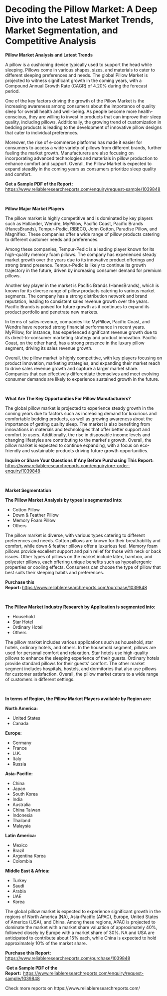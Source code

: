 <p><h1>Decoding the Pillow Market: A Deep Dive into the Latest Market Trends, Market Segmentation, and Competitive Analysis</h1></p><p><strong>Pillow Market Analysis and Latest Trends</strong></p>
<p><p>A pillow is a cushioning device typically used to support the head while sleeping. Pillows come in various shapes, sizes, and materials to cater to different sleeping preferences and needs. The global Pillow Market is projected to witness significant growth in the coming years, with a Compound Annual Growth Rate (CAGR) of 4.20% during the forecast period. </p><p>One of the key factors driving the growth of the Pillow Market is the increasing awareness among consumers about the importance of quality sleep for overall health and well-being. As people become more health-conscious, they are willing to invest in products that can improve their sleep quality, including pillows. Additionally, the growing trend of customization in bedding products is leading to the development of innovative pillow designs that cater to individual preferences.</p><p>Moreover, the rise of e-commerce platforms has made it easier for consumers to access a wide variety of pillows from different brands, further fueling the market growth. Manufacturers are also focusing on incorporating advanced technologies and materials in pillow production to enhance comfort and support. Overall, the Pillow Market is expected to expand steadily in the coming years as consumers prioritize sleep quality and comfort.</p></p>
<p><strong>Get a Sample PDF of the Report:&nbsp;</strong> <a href="https://www.reliableresearchreports.com/enquiry/request-sample/1039848">https://www.reliableresearchreports.com/enquiry/request-sample/1039848</a></p>
<p>&nbsp;</p>
<p><strong>Pillow Major Market Players</strong></p>
<p><p>The pillow market is highly competitive and is dominated by key players such as Hollander, Wendre, MyPillow, Pacific Coast, Pacific Brands (HanesBrands), Tempur-Pedic, RIBECO, John Cotton, Paradise Pillow, and Magniflex. These companies offer a wide range of pillow products catering to different customer needs and preferences.</p><p>Among these companies, Tempur-Pedic is a leading player known for its high-quality memory foam pillows. The company has experienced steady market growth over the years due to its innovative product offerings and strong brand presence. Tempur-Pedic is likely to continue its growth trajectory in the future, driven by increasing consumer demand for premium pillows.</p><p>Another key player in the market is Pacific Brands (HanesBrands), which is known for its diverse range of pillow products catering to various market segments. The company has a strong distribution network and brand reputation, leading to consistent sales revenue growth over the years. Pacific Brands is poised for future growth as it continues to expand its product portfolio and penetrate new markets.</p><p>In terms of sales revenue, companies like MyPillow, Pacific Coast, and Wendre have reported strong financial performance in recent years. MyPillow, for instance, has experienced significant revenue growth due to its direct-to-consumer marketing strategy and product innovation. Pacific Coast, on the other hand, has a strong presence in the luxury pillow segment, driving its sales revenue growth.</p><p>Overall, the pillow market is highly competitive, with key players focusing on product innovation, marketing strategies, and expanding their market reach to drive sales revenue growth and capture a larger market share. Companies that can effectively differentiate themselves and meet evolving consumer demands are likely to experience sustained growth in the future.</p></p>
<p>&nbsp;</p>
<p><strong>What Are The Key Opportunities For Pillow Manufacturers?</strong></p>
<p><p>The global pillow market is projected to experience steady growth in the coming years due to factors such as increasing demand for luxurious and comfortable bedding products, as well as growing awareness about the importance of getting quality sleep. The market is also benefiting from innovations in materials and technologies that offer better support and comfort to users. Additionally, the rise in disposable income levels and changing lifestyles are contributing to the market's growth. Overall, the pillow market is expected to continue expanding, with a focus on eco-friendly and sustainable products driving future growth opportunities.</p></p>
<p><strong>Inquire or Share Your Questions If Any Before Purchasing This Report:</strong> <a href="https://www.reliableresearchreports.com/enquiry/pre-order-enquiry/1039848">https://www.reliableresearchreports.com/enquiry/pre-order-enquiry/1039848</a></p>
<p>&nbsp;</p>
<p><strong>Market Segmentation</strong></p>
<p><strong>The Pillow Market Analysis by types is segmented into:</strong></p>
<p><ul><li>Cotton Pillow</li><li>Down & Feather Pillow</li><li>Memory Foam Pillow</li><li>Others</li></ul></p>
<p><p>The pillow market is diverse, with various types catering to different preferences and needs. Cotton pillows are known for their breathability and comfort, while down & feather pillows offer a luxurious feel. Memory foam pillows provide excellent support and pain relief for those with neck or back issues. Other types of pillows on the market include latex, bamboo, and polyester pillows, each offering unique benefits such as hypoallergenic properties or cooling effects. Consumers can choose the type of pillow that best suits their sleeping habits and preferences.</p></p>
<p><strong>Purchase this Report:&nbsp;</strong><a href="https://www.reliableresearchreports.com/purchase/1039848">https://www.reliableresearchreports.com/purchase/1039848</a></p>
<p>&nbsp;</p>
<p><strong>The Pillow Market Industry Research by Application is segmented into:</strong></p>
<p><ul><li>Household</li><li>Star Hotel</li><li>Ordinary Hotel</li><li>Others</li></ul></p>
<p><p>The pillow market includes various applications such as household, star hotels, ordinary hotels, and others. In the household segment, pillows are used for personal comfort and relaxation. Star hotels use high-quality pillows to enhance the sleeping experience of their guests. Ordinary hotels provide standard pillows for their guests' comfort. The other market segment includes hospitals, hostels, and dormitories that also use pillows for customer satisfaction. Overall, the pillow market caters to a wide range of customers in different settings.</p></p>
<p>&nbsp;</p>
<p><strong>In terms of Region, the Pillow Market Players available by Region are:</strong></p>
<p>
    <p> <strong> North America: </strong>
        <ul>
            <li>United States</li>
            <li>Canada</li>
        </ul>
        </p> 
    <p> <strong> Europe: </strong>
        <ul>
            <li>Germany</li>
            <li>France</li>
            <li>U.K.</li>
            <li>Italy</li>
            <li>Russia</li>
        </ul>
        </p> 
    <p> <strong> Asia-Pacific: </strong>
        <ul>
            <li>China</li>
            <li>Japan</li>
            <li>South Korea</li>
            <li>India</li>
            <li>Australia</li>
            <li>China Taiwan</li>
            <li>Indonesia</li>
            <li>Thailand</li>
            <li>Malaysia</li>
        </ul>
        </p> 
    <p> <strong> Latin America: </strong>
        <ul>
            <li>Mexico</li>
            <li>Brazil</li>
            <li>Argentina Korea</li>
            <li>Colombia</li>
        </ul>
        </p> 
    <p> <strong> Middle East & Africa: </strong>
        <ul>
            <li>Turkey</li>
            <li>Saudi</li>
            <li>Arabia</li>
            <li>UAE</li>
            <li>Korea</li>
        </ul>
    </p>
    </p>
<p><p>The global pillow market is expected to experience significant growth in the regions of North America (NA), Asia-Pacific (APAC), Europe, United States of America (USA), and China. Among these regions, APAC is projected to dominate the market with a market share valuation of approximately 40%, followed closely by Europe with a market share of 30%. NA and USA are anticipated to contribute about 15% each, while China is expected to hold approximately 10% of the market share.</p></p>
<p><strong>Purchase this Report: </strong><a href="https://www.reliableresearchreports.com/purchase/1039848">https://www.reliableresearchreports.com/purchase/1039848</a></p>
<p>&nbsp;<strong>Get a Sample PDF of the Report:&nbsp;&nbsp;</strong><a href="https://www.reliableresearchreports.com/enquiry/request-sample/1039848">https://www.reliableresearchreports.com/enquiry/request-sample/1039848</a></p>
<p><strong></strong></p>
<p>Check more reports on https://www.reliableresearchreports.com/</p>
